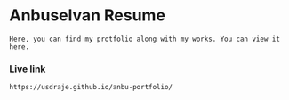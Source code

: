 # Anbuselvan Resume

    Here, you can find my protfolio along with my works. You can view it here.

### Live link

    https://usdraje.github.io/anbu-portfolio/

